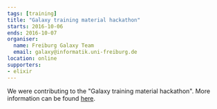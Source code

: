 ```yaml
---
tags: [training]
title: "Galaxy training material hackathon"
starts: 2016-10-06
ends: 2016-10-07
organiser:
  name: Freiburg Galaxy Team
  email: galaxy@informatik.uni-freiburg.de
location: online
supporters:
- elixir
---
```


We were contributing to the "Galaxy training material hackathon". More information can be found [here](https://gist.github.com/bgruening/a54a8600c5cddca82424ad13569708c3).